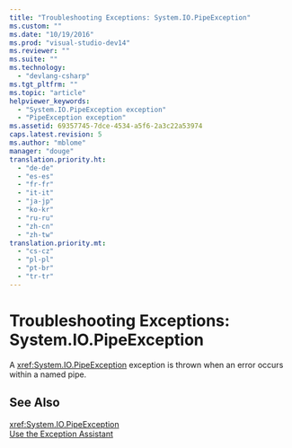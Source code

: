 ```yaml
---
title: "Troubleshooting Exceptions: System.IO.PipeException"
ms.custom: ""
ms.date: "10/19/2016"
ms.prod: "visual-studio-dev14"
ms.reviewer: ""
ms.suite: ""
ms.technology: 
  - "devlang-csharp"
ms.tgt_pltfrm: ""
ms.topic: "article"
helpviewer_keywords: 
  - "System.IO.PipeException exception"
  - "PipeException exception"
ms.assetid: 69357745-7dce-4534-a5f6-2a3c22a53974
caps.latest.revision: 5
ms.author: "mblome"
manager: "douge"
translation.priority.ht: 
  - "de-de"
  - "es-es"
  - "fr-fr"
  - "it-it"
  - "ja-jp"
  - "ko-kr"
  - "ru-ru"
  - "zh-cn"
  - "zh-tw"
translation.priority.mt: 
  - "cs-cz"
  - "pl-pl"
  - "pt-br"
  - "tr-tr"
---
```

# Troubleshooting Exceptions: System.IO.PipeException
A <xref:System.IO.PipeException> exception is thrown when an error occurs within a named pipe.  
  
## See Also  
 <xref:System.IO.PipeException>   
 [Use the Exception Assistant](../Topic/How%20to:%20Use%20the%20Exception%20Assistant.md)